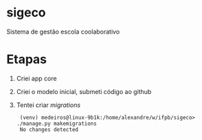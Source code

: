# sigeco
Sistema de gestão escola coolaborativo

# Etapas

1. Criei app core
2. Criei o modelo inicial, submeti código ao github
3. Tentei criar *migrations*

        (venv) medeiros@linux-9b1k:/home/alexandre/w/ifpb/sigeco> ./manage.py makemigrations
        No changes detected
